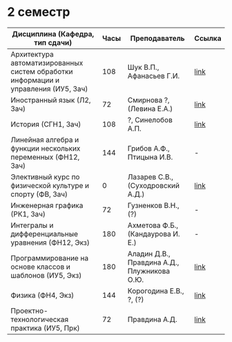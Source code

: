 # 2 семестр

| Дисциплина (Кафедра, тип сдачи) | Часы | Преподаватель | Ссылка |
|---------------------------------|------|---------------|--------|
|Архитектура автоматизированных систем обработки информации и управления (ИУ5, Зач)|108|Шук В.П., Афанасьев Г.И.|[link](/1%20course/2%20term/aasoiu/)|
|Иностранный язык (Л2, Зач)|72|Смирнова ?, (Левина Е.А.)|[link](/1%20course/2%20term/english/)|
|История (СГН1, Зач)|108|?, Синелобов А.П.|[link](/1%20course/2%20term/history/)|
|Линейная алгебра и функции нескольких переменных (ФН12, Зач)|144|Грибов А.Ф., Птицына И.В.|-|
|Элективный курс по физической культуре и спорту (ФВ, Зач)|0|Лазарев С.В., (Суходровский А.Д.)|[link](/1%20course/2%20term/physical%20education/)|
|Инженерная графика (РК1, Зач)|72|Гузненков В.Н., (?)|-|
|Интегралы и дифференциальные уравнения (ФН12, Экз)|180|Ахметова Ф.Б., (Кандаурова И. Е.)|-|
|Программирование на основе классов и шаблонов (ИУ5, Экз)|180|Аладин Д.В., Правдина А.Д., Плужникова О.Ю.|[link](/1%20course/2%20term/programming/)|
|Физика (ФН4, Экз)|144|Корогодина Е.В., ?, (?)|[link](/1%20course/2%20term/phisics/)|
|Проектно-технологическая практика (ИУ5, Прк)|72|Правдина А.Д.|[link](/1%20course/2%20term/programming/practice/)|

